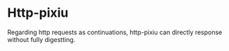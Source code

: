 # Http-pixiu

Regarding http requests as continuations, http-pixiu can directly response without fully digestting.
